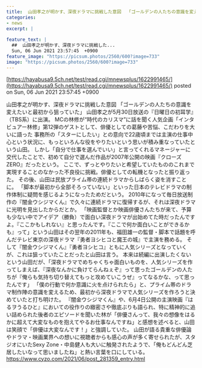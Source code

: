 ```yaml
---
title:  山田孝之が明かす、深夜ドラマに挑戦した意図  「ゴールデンの人たちの意識を変えたいと最初から狙っていた」  
categories:
- news
excerpt: |
  
feature_text: |
  ##  山田孝之が明かす、深夜ドラマに挑戦した...
  Sun, 06 Jun 2021 23:57:45  +0900
feature_image: "https://picsum.photos/2560/600?image=733"
image: "https://picsum.photos/2560/600?image=733"
---
```


[https://hayabusa9.5ch.net/test/read.cgi/mnewsplus/1622991465/](https://hayabusa9.5ch.net/test/read.cgi/mnewsplus/1622991465/)
posted on Sun, 06 Jun 2021 23:57:45  +0900

<!--more-->

山田孝之が明かす、深夜ドラマに挑戦した意図 「ゴールデンの人たちの意識を変えたいと最初から狙っていた」 山田孝之が5月30日放送の『日曜日の初耳学』（TBS系）に出演。 MCの林修が“時代のカリスマ”に話を聞く人気企画「インタビュアー林修」第12弾のゲストとして、俳優としての葛藤や苦悩、こだわりを大いに語った 事務所の「スターにしたい」との意向で22歳頃までは主演の仕事中心という状況に、もっといろんな役をやりたいという思いが積み重なっていたという山田。 しかし「自分で仕事を選んでいい」と言ってくれるマネージャーに交代したことで、初めて自分で選んだ作品が2007年公開の映画『クローズZERO』だったという。 ここで、ずっとやりたいと希望していたもののこれまで実現することのなかった不良役に挑戦。俳優としての転機となったと振り返った。 その後、山田は民放プライム帯の連続ドラマからしばらく姿を消すことに。 「脚本が最初から全部そろっていない」といった日本のテレビドラマの制作体制に疑問を感じるようになったためだという。 2010年になって毎日放送制作の『闇金ウシジマくん』で久々に連続ドラマに復帰するが、それは深夜ドラマに光明を見出したからだとか。 「映画監督とか映画俳優さんたちが来て、予算も少ない中でアイデア（勝負）で面白い深夜ドラマが出始めてた時だったんですよ。『ここかもしれない』と思ったんです。『ここで何か面白いことができるかも』って」という山田はその翌年の2011年も、福田雄一の監督・脚本で話題を呼んだテレビ東京の深夜ドラマ『勇者ヨシヒコと魔王の城』で主演を務める。 そして『闇金ウシジマくん』『勇者ヨシヒコ』ともに人気シリーズとなっていくが、これは狙っていたことだったと山田は言う。 本来は続編に出演したくないという山田だが、「深夜ドラマでめちゃくちゃ面白いものを、人気シリーズを作ってしまえば、『深夜なんかに負けてらんねぇぞ』って思ったゴールデンの人たちが『俺らも気持ち切り替えてもっと攻めていこうぜ』ってなるかな、って思ったんです」 「僕の行動で何か意識に火を点けられたら」と、プライム帯のドラマ制作陣の意識を変えるため、最初から深夜ドラマで人気シリーズを作ろうと決めていたと打ち明けた。 『闇金ウシジマくん』や、6月4日公開の主演映画『はるヲうるひと』においての役作りの緻密さや徹底ぶりも語られ、特に精神的に追い詰められた後者のエピソードを聞いた林が「俳優さんって、我々の想像をはるかに超えて大変なものを抱えてやるお仕事なんですね」と感想を述べると、山田は笑顔で「俳優は大変なんです！」と強調していた。 山田が語る貴重な俳優論やドラマ・映画業界への想いに視聴者からも感心の声が多く寄せられたが、スタジオにいたSexy Zone・中島健人も大いに触発されたようで、「俺もどんどん芝居したいなって思いましたね」と熱い言葉を口にしている。 https://www.cyzo.com/2021/06/post_281359_entry.html
